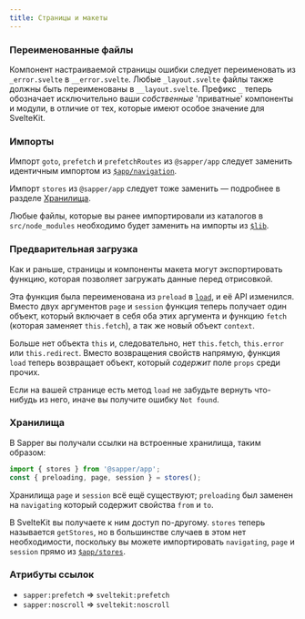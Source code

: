 ```yaml
---
title: Страницы и макеты
---
```


### Переименованные файлы

Компонент настраиваемой страницы ошибки следует переименовать из `_error.svelte` в `__error.svelte`. Любые `_layout.svelte` файлы также должны быть переименованы в `__layout.svelte`. Префикс `_` теперь обозначает исключительно ваши _собственные_ 'приватные' компоненты и модули, в отличие от тех, которые имеют особое значение для SvelteKit.

### Импорты

Импорт `goto`, `prefetch` и `prefetchRoutes` из `@sapper/app` следует заменить идентичным импортом из [`$app/navigation`](/docs#moduli-app-navigation).

Импорт `stores` из `@sapper/app` следует тоже заменить — подробнее в разделе [Хранилища](#straniczy-i-makety-hranilishha).

Любые файлы, которые вы ранее импортировали из каталогов в `src/node_modules` необходимо будет заменить на импорты из [`$lib`](/docs#moduli-lib).

### Предварительная загрузка

Как и раньше, страницы и компоненты макета могут экспортировать функцию, которая позволяет загружать данные перед отрисовкой.

Эта функция была переименована из `preload` в [`load`](/docs#zagruzka-dannyh), и её API изменился. Вместо двух аргументов `page` и `session` функция теперь получает один объект, который включает в себя оба этих аргумента и функцию `fetch` (которая заменяет `this.fetch`), а так же новый объект `context`.

Больше нет объекта `this` и, следовательно, нет `this.fetch`, `this.error` или `this.redirect`. Вместо возвращения свойств напрямую, функция `load` теперь возвращает объект, который _содержит_ поле `props` среди прочих.

Если на вашей странице есть метод `load` не забудьте вернуть что-нибудь из него, иначе вы получите ошибку `Not found`.

### Хранилища

В Sapper вы получали ссылки на встроенные хранилища, таким образом:

```js
import { stores } from '@sapper/app';
const { preloading, page, session } = stores();
```

Хранилища `page` и `session` всё ещё существуют; `preloading` был заменен на `navigating` который содержит свойства `from` и `to`.

В SvelteKit вы получаете к ним доступ по-другому. `stores` теперь называется `getStores`, но в большинстве случаев в этом нет необходимости, поскольку вы можете импортировать `navigating`, `page` и `session` прямо из [`$app/stores`](/docs#moduli-app-stores).

### Атрибуты ссылок

- `sapper:prefetch` => `sveltekit:prefetch`
- `sapper:noscroll` => `sveltekit:noscroll`
